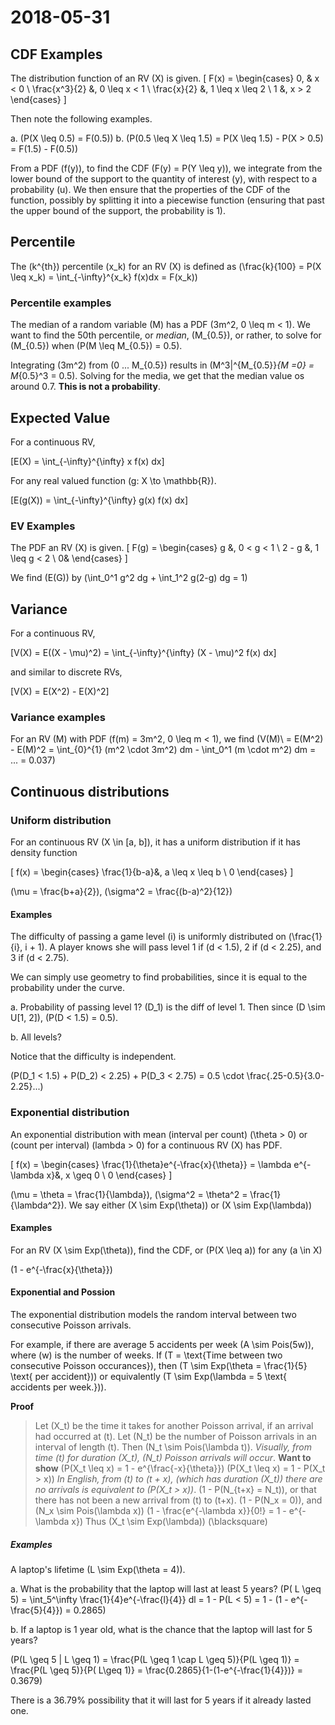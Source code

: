 # 2018-05-31

## CDF Examples
The distribution function of an RV \(X\) is given.
\[
F(x) = \begin{cases}
   0, & x < 0  \\
   \frac{x^3}{2} &, 0 \leq x < 1 \\
   \frac{x}{2} &, 1 \leq x \leq 2 \\
   1 &, x > 2
\end{cases}
\]

Then note the following examples.

a. \(P(X \leq 0.5) = F(0.5)\)
b. \(P(0.5 \leq X \leq 1.5) = P(X \leq 1.5) - P(X > 0.5) = F(1.5) - F(0.5)\)

From a PDF \(f(y)\), to find the CDF \(F(y) = P(Y \leq y)\), we integrate from the lower bound of the support to the quantity of interest \(y\), with respect to a probability \(u\). We then ensure that the properties of the CDF of the function, possibly by splitting it into a piecewise function (ensuring that past the upper bound of the support, the probability is 1).

## Percentile

The \(k^{th}\) percentile \(x_k\) for an RV \(X\) is defined as \(\frac{k}{100} = P(X \leq x_k) = \int_{-\infty}^{x_k} f(x)dx = F(x_k)\)

### Percentile examples

The median of a random variable \(M\) has a PDF \(3m^2, 0 \leq m < 1\). We want to find the 50th percentile, or *median*,  \(M_{0.5}\), or rather, to solve for \(M_{0.5}\) when \(P(M \leq M_{0.5}) = 0.5\).

Integrating \(3m^2\) from \(0 ... M_{0.5}\) results in \(M^3|^{M_{0.5}}_{M =0} = M_{0.5}^3 = 0.5\). Solving for the media, we get that the median value os around 0.7. **This is not a probability**.

## Expected Value

For a continuous RV, 

\[E(X) = \int_{-\infty}^{\infty} x f(x) dx\]

For any real valued function \(g: X \to \mathbb{R}\).

\[E(g(X)) = \int_{-\infty}^{\infty} g(x) f(x) dx\]

### EV Examples
The PDF an RV \(X\) is given.
\[
F(g) = \begin{cases}
   g &,  0 < g < 1  \\
   2 - g &, 1 \leq g < 2 \\
   0&
\end{cases}
\]

We find \(E(G)\) by \(\int_0^1 g^2 dg + \int_1^2 g(2-g) dg = 1\) 
## Variance

For a continuous RV, 

\[V(X) = E((X - \mu)^2) = \int_{-\infty}^{\infty} (X - \mu)^2 f(x) dx\]

and similar to discrete RVs,

\[V(X) = E(X^2) - E(X)^2\]

### Variance examples

For an RV \(M\) with PDF \(f(m) = 3m^2, 0 \leq m < 1\), we find \(V(M)\ = E(M^2) - E(M)^2 = \int_{0}^{1} (m^2 \cdot 3m^2) dm - \int_0^1 (m \cdot m^2) dm = ...  = 0.037\)




## Continuous distributions

### Uniform distribution

For an continuous RV \(X \in [a, b]\), it has a uniform distribution if it has density function 

\[
f(x) = \begin{cases} \frac{1}{b-a}&, a \leq x \leq b \\ 0 \end{cases}
\]

\(\mu = \frac{b+a}{2}\), \(\sigma^2 = \frac{(b-a)^2}{12}\)

#### Examples
The difficulty of passing a game level \(i\) is uniformly distributed on \(\frac{1}{i}, i + 1\). A player knows she will pass level 1 if \(d < 1.5\), 2 if \(d < 2.25\), and 3 if \(d < 2.75\).

We can simply use geometry to find probabilities, since it is equal to the probability under the curve. 

a. Probability of passing level 1?
\(D_1\) is the diff of level 1. Then since \(D \sim U[1, 2]\), \(P(D < 1.5) = 0.5\).

b. All levels?

Notice that the difficulty is independent.

\(P(D_1 < 1.5) + P(D_2) < 2.25) + P(D_3 < 2.75) = 0.5 \cdot \frac{.25-0.5}{3.0-2.25}...\)

### Exponential distribution
An exponential distribution with mean (interval per count) \(\theta > 0\) or (count per interval) \(lambda > 0\) for a continuous RV \(X\) has PDF. 

\[
f(x) = \begin{cases} \frac{1}{\theta}e^{-\frac{x}{\theta}} = \lambda e^{-\lambda x}&, x \geq 0 \\ 0 \end{cases}
\]

\(\mu = \theta = \frac{1}{\lambda}\), \(\sigma^2 = \theta^2 = \frac{1}{\lambda^2}\). We say either \(X \sim Exp(\theta)\) or \(X \sim Exp(\lambda)\)

#### Examples

For an RV \(X \sim Exp(\theta)\), find the CDF, or \(P(X \leq a)\) for any \(a \in X\)

\(1 - e^{-\frac{x}{\theta}}\)


#### Exponential and Possion

The exponential distribution models the random interval between two consecutive Poisson arrivals.

For example, if there are average 5 accidents per week \(A \sim Pois(5w)\), where \(w\) is the number of weeks. If \(T = \text{Time between two consecutive Poisson occurances}\), then \(T \sim Exp(\theta = \frac{1}{5} \text{ per accident})\)  or equivalently \(T \sim Exp(\lambda = 5 \text{ accidents per week.})\).

**Proof**
> Let \(X_t\) be the time it takes for another Poisson arrival, if an arrival had occurred at \(t\).
> Let \(N_t\) be the number of Poisson arrivals in an interval of length \(t\).
> Then \(N_t \sim Pois(\lambda t)\).
> *Visually, from time \(t\) for duration \(X_t\), \(N_t\) Poisson arrivals will occur*.
> **Want to show** \(P(X_t  \leq x) = 1 - e^{\frac{-x}{\theta}}\)
> \(P(X_t \leq x) = 1 - P(X_t > x)\)
> *In English, from \(t\) to \(t + x\), (which has duration \(X_t\)) there are no arrivals is equivalent to \(P(X_t > x)\)*.
> \(1 - P(N_{t+x} = N_t)\), or that there has not been a new arrival from \(t\) to \(t+x\).
> \(1 - P(N_x = 0)\), and \(N_x \sim Pois(\lambda x)\)
> \(1 - \frac{e^{-\lambda x}}{0!} = 1 - e^{-\lambda x}\)
> Thus \(X_t \sim Exp(\lambda)\) 
> \(\blacksquare\)

##### Examples
A laptop's lifetime \(L \sim Exp(\theta = 4)\).

a. What is the probability that the laptop will last at least 5 years?
\(P( L \geq 5) = \int_5^\infty \frac{1}{4}e^{-\frac{l}{4}} dl = 1 - P(L < 5) = 1 - (1 - e^{-\frac{5}{4}}) = 0.2865\)

b. If a laptop is 1 year old, what is the chance that the laptop will last for 5 years?

\(P(L \geq 5 | L \geq 1) = \frac{P(L \geq 1 \cap L \geq 5)}{P(L \geq 1)} = \frac{P(L \geq 5)}{P( L\geq 1)} = \frac{0.2865}{1-(1-e^{-\frac{1}{4}})} = 0.3679\)

There is a 36.79% possibility that it will last for 5 years if it already lasted one.
